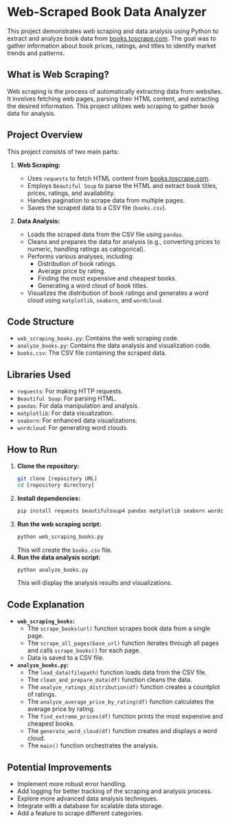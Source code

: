 # Web-Scraped Book Data Analyzer

This project demonstrates web scraping and data analysis using Python to extract and analyze book data from [books.toscrape.com](https://books.toscrape.com/). The goal was to gather information about book prices, ratings, and titles to identify market trends and patterns.

## What is Web Scraping?

Web scraping is the process of automatically extracting data from websites. It involves fetching web pages, parsing their HTML content, and extracting the desired information. This project utilizes web scraping to gather book data for analysis.

## Project Overview

This project consists of two main parts:

1.  **Web Scraping:**
    * Uses `requests` to fetch HTML content from [books.toscrape.com](https://books.toscrape.com/).
    * Employs `Beautiful Soup` to parse the HTML and extract book titles, prices, ratings, and availability.
    * Handles pagination to scrape data from multiple pages.
    * Saves the scraped data to a CSV file (`books.csv`).

2.  **Data Analysis:**
    * Loads the scraped data from the CSV file using `pandas`.
    * Cleans and prepares the data for analysis (e.g., converting prices to numeric, handling ratings as categorical).
    * Performs various analyses, including:
        * Distribution of book ratings.
        * Average price by rating.
        * Finding the most expensive and cheapest books.
        * Generating a word cloud of book titles.
    * Visualizes the distribution of book ratings and generates a word cloud using `matplotlib`, `seaborn`, and `wordcloud`.

## Code Structure

* `web_scraping_books.py`: Contains the web scraping code.
* `analyze_books.py`: Contains the data analysis and visualization code.
* `books.csv`: The CSV file containing the scraped data.

## Libraries Used

* `requests`: For making HTTP requests.
* `Beautiful Soup`: For parsing HTML.
* `pandas`: For data manipulation and analysis.
* `matplotlib`: For data visualization.
* `seaborn`: For enhanced data visualizations.
* `wordcloud`: For generating word clouds.

## How to Run

1.  **Clone the repository:**
    ```bash
    git clone [repository URL]
    cd [repository directory]
    ```
2.  **Install dependencies:**
    ```bash
    pip install requests beautifulsoup4 pandas matplotlib seaborn wordcloud
    ```
3.  **Run the web scraping script:**
    ```bash
    python web_scraping_books.py
    ```
    This will create the `books.csv` file.
4.  **Run the data analysis script:**
    ```bash
    python analyze_books.py
    ```
    This will display the analysis results and visualizations.

## Code Explanation

* **`web_scraping_books`:**
    * The `scrape_books(url)` function scrapes book data from a single page.
    * The `scrape_all_pages(base_url)` function iterates through all pages and calls `scrape_books()` for each page.
    * Data is saved to a CSV file.
* **`analyze_books.py`:**
    * The `load_data(filepath)` function loads data from the CSV file.
    * The `clean_and_prepare_data(df)` function cleans the data.
    * The `analyze_ratings_distribution(df)` function creates a countplot of ratings.
    * The `analyze_average_price_by_rating(df)` function calculates the average price by rating.
    * The `find_extreme_prices(df)` function prints the most expensive and cheapest books.
    * The `generate_word_cloud(df)` function creates and displays a word cloud.
    * The `main()` function orchestrates the analysis.

## Potential Improvements

* Implement more robust error handling.
* Add logging for better tracking of the scraping and analysis process.
* Explore more advanced data analysis techniques.
* Integrate with a database for scalable data storage.
* Add a feature to scrape different categories.
